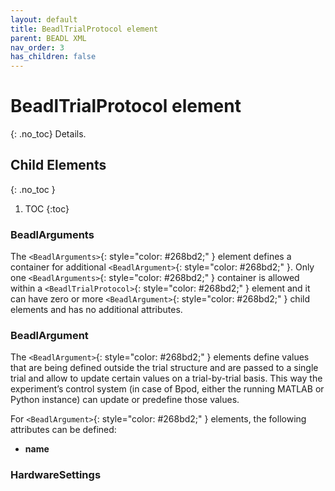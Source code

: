 ```yaml
---
layout: default
title: BeadlTrialProtocol element
parent: BEADL XML
nav_order: 3
has_children: false
---
```

# BeadlTrialProtocol element
{: .no_toc}
Details. 

## Child Elements
{: .no_toc }
<!--{: .no_toc .text-delta }-->

1. TOC
{:toc}

### BeadlArguments
The `<BeadlArguments>`{: style="color: #268bd2;" } element defines a container for additional `<BeadlArgument>`{: style="color: #268bd2;" }. Only one `<BeadlArguments>`{: style="color: #268bd2;" } container is allowed within a `<BeadlTrialProtocol>`{: style="color: #268bd2;" } element and it can have zero or more `<BeadlArgument>`{: style="color: #268bd2;" } child elements and has no additional attributes.

### BeadlArgument
The `<BeadlArgument>`{: style="color: #268bd2;" } elements define values that are being defined outside the trial structure and are passed to a single trial and allow to update certain values on a trial-by-trial basis. This way the experiment’s control system (in case of Bpod, either the running MATLAB or Python instance) can update or predefine those values.

For `<BeadlArgument>`{: style="color: #268bd2;" } elements, the following attributes can be defined:
- **name**

### HardwareSettings

###
